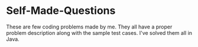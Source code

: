 # Self-Made-Questions

These are few coding problems made by me.
They all have a proper problem description along with the sample test cases.
I've solved them all in Java.
